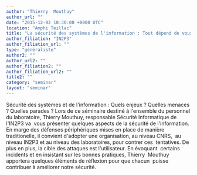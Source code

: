 ```yaml
---
author: "Thierry  Mouthuy"
author_url: ""
date: "2015-12-02 10:30:00 +0000 UTC"
location: "Amphi Teillac"
title: "La sécurité des systèmes de l'information : Tout dépend de vous !"
author_filiation: "IN2P3"
author_filiation_url: ""
type: "généraliste"
author2: ""
author_url2: ""
author_filiation2: ""
author_filiation_url2: ""
title2: ""
category: "seminar" 
layout: "seminar"
---
```

Sécurité des systèmes et de l'information : Quels enjeux ? Quelles menaces ? Quelles parades ?  Lors de ce séminaire destiné à l'ensemble du personnel du laboratoire, Thierry Mouthuy, responsable Sécurité Informatique de l'IN2P3 va  vous présenter quelques aspects de la sécurité de l'information.  En marge des défenses périphériques mises en place de manière  traditionelle, il convient d'adopter une organisation, au niveau CNRS,  au niveau IN2P3 et au niveau des laboratoires, pour contrer ces  tentatives.  De plus en plus, la cible des attaques est l'utilisateur. En évoquant  certains incidents et en insistant sur les bonnes pratiques, Thierry  Mouthuy apportera quelques éléments de réflexion pour que chacun  puisse contribuer à améliorer notre sécurité.
